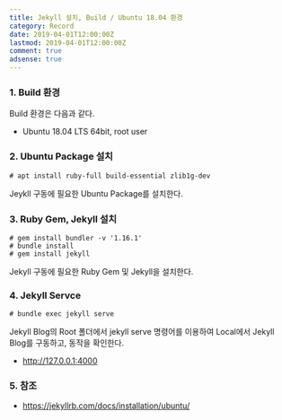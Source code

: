 ```yaml
---
title: Jekyll 설치, Build / Ubuntu 18.04 환경
category: Record
date: 2019-04-01T12:00:00Z
lastmod: 2019-04-01T12:00:00Z
comment: true
adsense: true
---
```


### 1. Build 환경

Build 환경은 다음과 같다.
* Ubuntu 18.04 LTS 64bit, root user

### 2. Ubuntu Package 설치

~~~console
# apt install ruby-full build-essential zlib1g-dev
~~~

Jeykll 구동에 필요한 Ubuntu Package를 설치한다.

### 3. Ruby Gem, Jekyll 설치

~~~console
# gem install bundler -v '1.16.1'
# bundle install
# gem install jekyll
~~~

Jekyll 구동에 필요한 Ruby Gem 및 Jekyll을 설치한다.

### 4. Jekyll Servce

~~~console
# bundle exec jekyll serve
~~~

Jekyll Blog의 Root 폴더에서 jekyll serve 명령어를 이용하여 Local에서 Jekyll Blog를 구동하고, 동작을 확인한다.
*  http://127.0.0.1:4000

### 5. 참조

* https://jekyllrb.com/docs/installation/ubuntu/